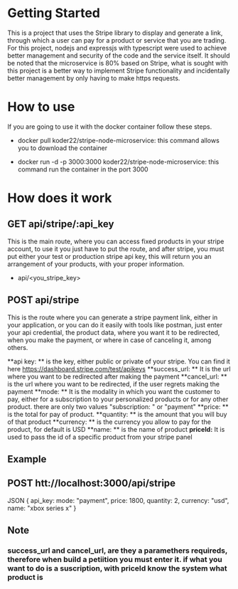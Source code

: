 # Getting Started

This is a project that uses the Stripe library to display and generate a link, through which a user can pay for a product or service that you are trading. For this project, nodejs and expressjs with typescript were used to achieve better management and security of the code and the service itself. It should be noted that the microservice is 80% based on Stripe, what is sought with this project is a better way to implement Stripe functionality and incidentally better management by only having to make https requests.

# How to use

If you are going to use it with the docker container follow these steps.

- docker pull koder22/stripe-node-microservice: this command allows you to download the container

- docker run -d -p 3000:3000 koder22/stripe-node-microservice: this command run the container in the port 3000

# How does it work

## GET api/stripe/:api_key

This is the main route, where you can access fixed products in your stripe account, to use it you just have to put the route, and after stripe, you must put either your test or production stripe api key, this will return you an arrangement of your products, with your proper information.

- api/<you_stripe_key>

## POST api/stripe

This is the route where you can generate a stripe payment link, either in your application, or you can do it easily with tools like postman, just enter your api credential, the product data, where you want it to be redirected, when you make the payment, or where in case of canceling it, among others.

**api key: ** is the key, either public or private of your stripe. You can find it here https://dashboard.stripe.com/test/apikeys
**success_url: ** It is the url where you want to be redirected after making the payment
**cancel_url: ** is the url where you want to be redirected, if the user regrets making the payment
**mode: ** It is the modality in which you want the customer to pay, either for a subscription to your personalized products or for any other product. there are only two values "subscription: " or "payment"
**price: ** is the total for pay of product.
**quantity: ** is the amount that you will buy of that product
**currency: ** is the currency you allow to pay for the product, for default is USD
**name: ** is the name of product
**priceId:** It is used to pass the id of a specific product from your stripe panel 

## Example

## POST htt://localhost:3000/api/stripe

JSON {
  api_key: <your api key>
  mode: "payment",
  price: 1800,
  quantity: 2,
  currency: "usd",
  name: "xbox series x"
}

## Note

### **success_url and cancel_url, are they a paramethers requireds, therefore when build a petiition you must enter it. if what you want to do is a suscription, with priceId know the system what product is**
